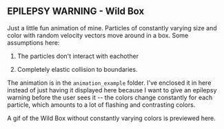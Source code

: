 ## EPILEPSY WARNING - Wild Box

Just a little fun animation of mine. Particles of constantly varying size and color with random velocity vectors move around in a box. Some assumptions here:

1. The particles don't interact with eachother

2. Completely elastic collision to boundaries.

The animation is in the `animation_example` folder. I've enclosed it in here instead of just having it displayed here because I want to give an epilepsy warning before the user sees it -- the colors change constantly for each particle, which amounts to a lot of flashing and contrasting colors.


A gif of the Wild Box without constantly varying colors is previewed here. 
